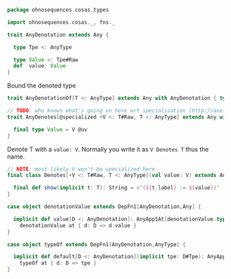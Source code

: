 
```scala
package ohnosequences.cosas.types

import ohnosequences.cosas._, fns._

trait AnyDenotation extends Any {

  type Tpe <: AnyType

  type Value <: Tpe#Raw
  def  value: Value
}
```

Bound the denoted type

```scala
trait AnyDenotationOf[T <: AnyType] extends Any with AnyDenotation { type Tpe = T }

// TODO: who knows what's going on here wrt specialization (http://axel22.github.io/2013/11/03/specialization-quirks.html)
trait AnyDenotes[@specialized +V <: T#Raw, T <: AnyType] extends Any with AnyDenotationOf[T] {

  final type Value = V @uv
}
```

Denote T with a `value: V`. Normally you write it as `V Denotes T` thus the name.

```scala
// NOTE: most likely V won't be specialized here
final class Denotes[+V <: T#Raw, T <: AnyType](val value: V) extends AnyVal with AnyDenotes[V, T] {

  final def show(implicit t: T): String = s"(${t.label} := ${value})"
}

case object denotationValue extends DepFn1[AnyDenotation,Any] {

  implicit def value[D <: AnyDenotation]: AnyApp1At[denotationValue.type, D] { type Y = D#Value } =
    denotationValue at { d: D => d.value }
}

case object typeOf extends DepFn1[AnyDenotation,AnyType] {

  implicit def default[D <: AnyDenotation](implicit tpe: D#Tpe): AnyApp1At[typeOf.type, D] { type Y = D#Tpe } =
    typeOf at { d: D => tpe }
}

```




[test/scala/cosas/asserts.scala]: ../../../../test/scala/cosas/asserts.scala.md
[test/scala/cosas/DenotationTests.scala]: ../../../../test/scala/cosas/DenotationTests.scala.md
[test/scala/cosas/EqualityTests.scala]: ../../../../test/scala/cosas/EqualityTests.scala.md
[test/scala/cosas/DependentFunctionsTests.scala]: ../../../../test/scala/cosas/DependentFunctionsTests.scala.md
[test/scala/cosas/KListsTests.scala]: ../../../../test/scala/cosas/KListsTests.scala.md
[test/scala/cosas/RecordTests.scala]: ../../../../test/scala/cosas/RecordTests.scala.md
[test/scala/cosas/NatTests.scala]: ../../../../test/scala/cosas/NatTests.scala.md
[test/scala/cosas/TypeUnionTests.scala]: ../../../../test/scala/cosas/TypeUnionTests.scala.md
[main/scala/cosas/package.scala]: ../package.scala.md
[main/scala/cosas/types/package.scala]: package.scala.md
[main/scala/cosas/types/types.scala]: types.scala.md
[main/scala/cosas/types/parsing.scala]: parsing.scala.md
[main/scala/cosas/types/productTypes.scala]: productTypes.scala.md
[main/scala/cosas/types/syntax.scala]: syntax.scala.md
[main/scala/cosas/types/project.scala]: project.scala.md
[main/scala/cosas/types/denotations.scala]: denotations.scala.md
[main/scala/cosas/types/functionTypes.scala]: functionTypes.scala.md
[main/scala/cosas/types/serialization.scala]: serialization.scala.md
[main/scala/cosas/klists/replace.scala]: ../klists/replace.scala.md
[main/scala/cosas/klists/cons.scala]: ../klists/cons.scala.md
[main/scala/cosas/klists/klists.scala]: ../klists/klists.scala.md
[main/scala/cosas/klists/take.scala]: ../klists/take.scala.md
[main/scala/cosas/klists/package.scala]: ../klists/package.scala.md
[main/scala/cosas/klists/takeFirst.scala]: ../klists/takeFirst.scala.md
[main/scala/cosas/klists/toList.scala]: ../klists/toList.scala.md
[main/scala/cosas/klists/filter.scala]: ../klists/filter.scala.md
[main/scala/cosas/klists/pick.scala]: ../klists/pick.scala.md
[main/scala/cosas/klists/drop.scala]: ../klists/drop.scala.md
[main/scala/cosas/klists/map.scala]: ../klists/map.scala.md
[main/scala/cosas/klists/at.scala]: ../klists/at.scala.md
[main/scala/cosas/klists/syntax.scala]: ../klists/syntax.scala.md
[main/scala/cosas/klists/fold.scala]: ../klists/fold.scala.md
[main/scala/cosas/klists/noDuplicates.scala]: ../klists/noDuplicates.scala.md
[main/scala/cosas/klists/slice.scala]: ../klists/slice.scala.md
[main/scala/cosas/klists/find.scala]: ../klists/find.scala.md
[main/scala/cosas/records/package.scala]: ../records/package.scala.md
[main/scala/cosas/records/recordTypes.scala]: ../records/recordTypes.scala.md
[main/scala/cosas/records/syntax.scala]: ../records/syntax.scala.md
[main/scala/cosas/records/reorder.scala]: ../records/reorder.scala.md
[main/scala/cosas/typeUnions/typeUnions.scala]: ../typeUnions/typeUnions.scala.md
[main/scala/cosas/typeUnions/package.scala]: ../typeUnions/package.scala.md
[main/scala/cosas/fns/predicates.scala]: ../fns/predicates.scala.md
[main/scala/cosas/fns/instances.scala]: ../fns/instances.scala.md
[main/scala/cosas/fns/package.scala]: ../fns/package.scala.md
[main/scala/cosas/fns/syntax.scala]: ../fns/syntax.scala.md
[main/scala/cosas/fns/functions.scala]: ../fns/functions.scala.md
[main/scala/cosas/subtyping.scala]: ../subtyping.scala.md
[main/scala/cosas/witness.scala]: ../witness.scala.md
[main/scala/cosas/equality.scala]: ../equality.scala.md
[main/scala/cosas/Nat.scala]: ../Nat.scala.md
[main/scala/cosas/Bool.scala]: ../Bool.scala.md